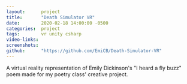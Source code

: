 ```yaml
---
layout:      project
title:       "Death Simulator VR"
date:        2020-02-18 14:00:00 -0500
categories:  project
tags:        vr unity csharp
video-links: 
screenshots: 
github:      "https://github.com/EmiCB/Death-Simulator-VR"
---
```


A virtual reality representation of Emily Dickinson's "I heard a fly buzz" poem made for my poetry class' creative project.

<!--more-->